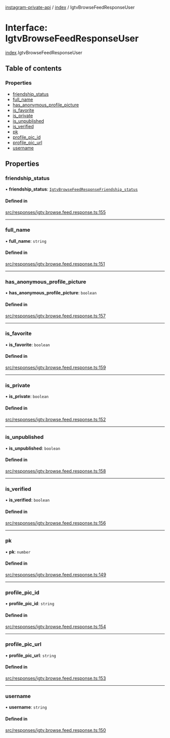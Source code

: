 [instagram-private-api](../../README.md) / [index](../../modules/index.md) / IgtvBrowseFeedResponseUser

# Interface: IgtvBrowseFeedResponseUser

[index](../../modules/index.md).IgtvBrowseFeedResponseUser

## Table of contents

### Properties

- [friendship\_status](IgtvBrowseFeedResponseUser.md#friendship_status)
- [full\_name](IgtvBrowseFeedResponseUser.md#full_name)
- [has\_anonymous\_profile\_picture](IgtvBrowseFeedResponseUser.md#has_anonymous_profile_picture)
- [is\_favorite](IgtvBrowseFeedResponseUser.md#is_favorite)
- [is\_private](IgtvBrowseFeedResponseUser.md#is_private)
- [is\_unpublished](IgtvBrowseFeedResponseUser.md#is_unpublished)
- [is\_verified](IgtvBrowseFeedResponseUser.md#is_verified)
- [pk](IgtvBrowseFeedResponseUser.md#pk)
- [profile\_pic\_id](IgtvBrowseFeedResponseUser.md#profile_pic_id)
- [profile\_pic\_url](IgtvBrowseFeedResponseUser.md#profile_pic_url)
- [username](IgtvBrowseFeedResponseUser.md#username)

## Properties

### friendship\_status

• **friendship\_status**: [`IgtvBrowseFeedResponseFriendship_status`](IgtvBrowseFeedResponseFriendship_status.md)

#### Defined in

[src/responses/igtv.browse.feed.response.ts:155](https://github.com/Nerixyz/instagram-private-api/blob/0e0721c/src/responses/igtv.browse.feed.response.ts#L155)

___

### full\_name

• **full\_name**: `string`

#### Defined in

[src/responses/igtv.browse.feed.response.ts:151](https://github.com/Nerixyz/instagram-private-api/blob/0e0721c/src/responses/igtv.browse.feed.response.ts#L151)

___

### has\_anonymous\_profile\_picture

• **has\_anonymous\_profile\_picture**: `boolean`

#### Defined in

[src/responses/igtv.browse.feed.response.ts:157](https://github.com/Nerixyz/instagram-private-api/blob/0e0721c/src/responses/igtv.browse.feed.response.ts#L157)

___

### is\_favorite

• **is\_favorite**: `boolean`

#### Defined in

[src/responses/igtv.browse.feed.response.ts:159](https://github.com/Nerixyz/instagram-private-api/blob/0e0721c/src/responses/igtv.browse.feed.response.ts#L159)

___

### is\_private

• **is\_private**: `boolean`

#### Defined in

[src/responses/igtv.browse.feed.response.ts:152](https://github.com/Nerixyz/instagram-private-api/blob/0e0721c/src/responses/igtv.browse.feed.response.ts#L152)

___

### is\_unpublished

• **is\_unpublished**: `boolean`

#### Defined in

[src/responses/igtv.browse.feed.response.ts:158](https://github.com/Nerixyz/instagram-private-api/blob/0e0721c/src/responses/igtv.browse.feed.response.ts#L158)

___

### is\_verified

• **is\_verified**: `boolean`

#### Defined in

[src/responses/igtv.browse.feed.response.ts:156](https://github.com/Nerixyz/instagram-private-api/blob/0e0721c/src/responses/igtv.browse.feed.response.ts#L156)

___

### pk

• **pk**: `number`

#### Defined in

[src/responses/igtv.browse.feed.response.ts:149](https://github.com/Nerixyz/instagram-private-api/blob/0e0721c/src/responses/igtv.browse.feed.response.ts#L149)

___

### profile\_pic\_id

• **profile\_pic\_id**: `string`

#### Defined in

[src/responses/igtv.browse.feed.response.ts:154](https://github.com/Nerixyz/instagram-private-api/blob/0e0721c/src/responses/igtv.browse.feed.response.ts#L154)

___

### profile\_pic\_url

• **profile\_pic\_url**: `string`

#### Defined in

[src/responses/igtv.browse.feed.response.ts:153](https://github.com/Nerixyz/instagram-private-api/blob/0e0721c/src/responses/igtv.browse.feed.response.ts#L153)

___

### username

• **username**: `string`

#### Defined in

[src/responses/igtv.browse.feed.response.ts:150](https://github.com/Nerixyz/instagram-private-api/blob/0e0721c/src/responses/igtv.browse.feed.response.ts#L150)
